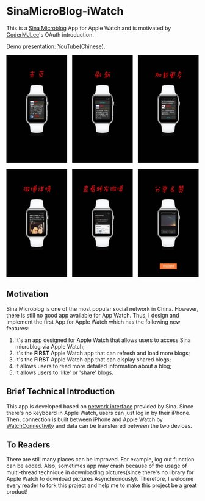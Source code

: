 # SinaMicroBlog-iWatch

This is a [Sina Microblog](https://en.wikipedia.org/wiki/Sina_Weibo) App for Apple Watch and is motivated by [CoderMJLee](https://github.com/CoderMJLee)'s OAuth introduction.

Demo presentation: [YouTube](https://youtu.be/HjWLoYmpzhg)(Chinese).

 ![image](./img/new_feature_0.png)
 
 ![image](./img/new_feature_1.png)

## Motivation
Sina Microblog is one of the most popular social network in China. However, there is still no good app available for App Watch. Thus, I design and implement the first App for Apple Watch which has the following new features:

1. It's an app designed for Apple Watch that allows users to access Sina microblog via Apple Watch; 
2. It's the **FIRST** Apple Watch app that can refresh and load more blogs;         
3. It's the **FIRST** Apple Watch app that can display shared blogs;
4. It allows users to read more detailed information about a blog;
5. It allows users to 'like' or 'share' blogs. 


## Brief Technical Introduction
This app is developed based on [network interface](http://open.weibo.com) provided by Sina. Since there's no keyboard in Apple Watch, users can just log in by their iPhone. Then, connection is built between iPhone and Apple Watch by [WatchConnectivity](https://developer.apple.com/library/watchos/documentation/WatchConnectivity/Reference/WatchConnectivity_framework/) and data can be transferred between the two devices. 

## To Readers

There are still many places can be improved. For example, log out function can be added. Also, sometimes app may crash because of the usage of multi-thread technique in downloading pictures(since there's no library for Apple Watch to download pictures Asynchronously). Therefore, I welcome every reader to fork this project and help me to make this project be a great product!
